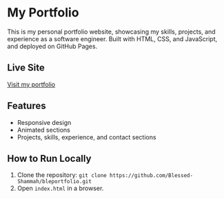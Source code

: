 # My Portfolio

This is my personal portfolio website, showcasing my skills, projects, and experience as a software engineer. Built with HTML, CSS, and JavaScript, and deployed on GitHub Pages.

## Live Site
[Visit my portfolio](https://blessed-shammah.github.io/bleportfolio/src/)

## Features
- Responsive design
- Animated sections
- Projects, skills, experience, and contact sections

## How to Run Locally
1. Clone the repository: `git clone https://github.com/Blessed-Shammah/bleportfolio.git`
2. Open `index.html` in a browser.